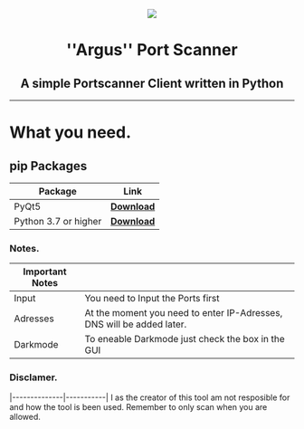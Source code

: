 <p align="center"><img src="https://fadedhd.xyz/IMG/Github/Argus-new.jpg"...></p>

<h1 align="center">
''Argus'' Port Scanner
</h1>
<h2 align="center">
A simple Portscanner Client written in Python
</h2>

------

# What you need.

## pip Packages

| Package | Link |
|--------------|-----------|
| PyQt5    | [**Download** ](https://pypi.org/project/PyQt5/#:~:text=PyQt5%20is%20a%20comprehensive%20set,platforms%20including%20iOS%20and%20Android.)
| Python 3.7 or higher| [**Download** ](https://www.python.org/downloads/)


### Notes.

|   Important Notes     |      |
|--------------|-----------|
| Input | You need to Input the Ports first|
| Adresses | At the moment you need to enter IP-Adresses, DNS will be added later. |
| Darkmode | To eneable Darkmode just check the box in the GUI |


### Disclamer.
|--------------|-----------|
I as the creator of this tool am not resposible for and how the tool is been used.
Remember to only scan when you are allowed. 

